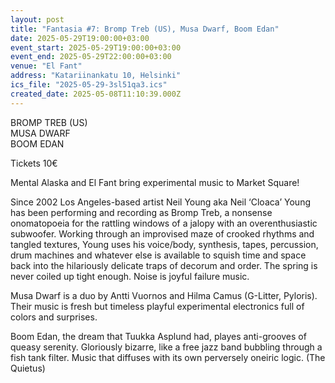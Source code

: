 ```yaml
---
layout: post
title: "Fantasia #7: Bromp Treb (US), Musa Dwarf, Boom Edan"
date: 2025-05-29T19:00:00+03:00
event_start: 2025-05-29T19:00:00+03:00
event_end: 2025-05-29T22:00:00+03:00
venue: "El Fant"
address: "Katariinankatu 10, Helsinki"
ics_file: "2025-05-29-3sl51qa3.ics"
created_date: 2025-05-08T11:10:39.000Z
---
```


BROMP TREB (US)  
MUSA DWARF  
BOOM EDAN  
  
Tickets 10€  
  
Mental Alaska and El Fant bring experimental music to Market Square!  
  
Since 2002 Los Angeles-based artist Neil Young aka Neil ‘Cloaca’ Young has been performing and recording as Bromp Treb, a nonsense onomatopoeia for the rattling windows of a jalopy with an overenthusiastic subwoofer. Working through an improvised maze of crooked rhythms and tangled textures, Young uses his voice/body, synthesis, tapes, percussion, drum machines and whatever else is available to squish time and space back into the hilariously delicate traps of decorum and order. The spring is never coiled up tight enough. Noise is joyful failure music.  
  
Musa Dwarf is a duo by Antti Vuornos and Hilma Camus (G-Litter, Pyloris). Their music is fresh but timeless playful experimental electronics full of colors and surprises.  
  
Boom Edan, the dream that Tuukka Asplund had, playes anti-grooves of queasy serenity. Gloriously bizarre, like a free jazz band bubbling through a fish tank filter. Music that diffuses with its own perversely oneiric logic. (The Quietus)
